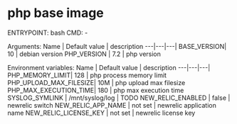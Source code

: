 # php base image

ENTRYPOINT: bash
CMD: -

Arguments:
Name | Default value | description
---|---|---|
BASE_VERSION| 10 | debian version
PHP_VERSION | 7.2 | php version

Environment variables:
Name | Default value | description
---|---|---|
PHP_MEMORY_LIMIT| 128 | php process memory limit
PHP_UPLOAD_MAX_FILESIZE| 10M | php upload max filesize
PHP_MAX_EXECUTION_TIME| 180 | php max execution time
SYSLOG_SYMLINK | /mnt/syslog/log | TODO
NEW_RELIC_ENABLED | false | newrelic switch
NEW_RELIC_APP_NAME | not set | newrelic application name
NEW_RELIC_LICENSE_KEY | not set | newrelic license key
